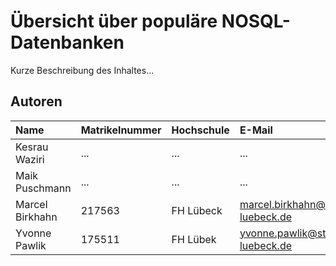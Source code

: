 # Übersicht über populäre NOSQL-Datenbanken
Kurze Beschreibung des Inhaltes...

## Autoren

| Name          | Matrikelnummer | Hochschule | E-Mail                             |
|:--------------|:---------------|:-----------|:-----------------------------------|
|Kesrau Waziri  | ...            | ...        | ...                                |
|Maik Puschmann | ...            | ...        | ...                                |
|Marcel Birkhahn| 217563         | FH Lübeck  | marcel.birkhahn@stud.fh-luebeck.de |
|Yvonne Pawlik  | 175511         | FH Lübek  | yvonne.pawlik@stud.fh-luebeck.de   |
